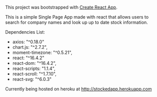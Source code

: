 This project was bootstrapped with [Create React App](https://github.com/facebookincubator/create-react-app).

This is a simple Single Page App made with react that allows users to search for company names and look up up to date stock information.




Dependencies List:
   <ul>
    <li>axios: "^0.18.0"</li>
    <li>chart.js: "^2.7.2",</li>
    <li>moment-timezone: "^0.5.21",</li>
    <li>react: "^16.4.2"</li>
    <li>react-dom: "^16.4.2",</li>
    <li>react-scripts: "1.1.4",</li>
    <li>react-scroll: "^1.7.10",</li>
    <li>react-svg: "^6.0.3"</li>
    </ul>
    
Currently being hosted on heroku at http://stockedapp.herokuapp.com    
    
    
